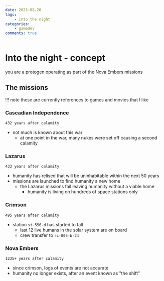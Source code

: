 ```yaml
---
date: 2025-08-20
tags:
    - into the night 
categories:
    - gamedev
comments: true
---
```

# Into the night - concept
you are a protogen operating as part of the Nova Embers missions

## The missions
!!! note
    these are currently references to games and movies that I like

### Cascadian Independence
` 432 years after calamity `

- not much is known about this war
    - at one point in the war, many nukes were set off causing a second calamity

### Lazarus
` 433 years after calamity `

- humanity has relised that will be uninhabitable within the next 50 years
- missions are launched to find humanity a new home 
    - the Lazarus missions fail leaving humanity without a viable home
        - humanity is living on hundreds of space stations only

### Crimson
` 495 years after calamity `

- station `st-556-d` has  started to fall
    - last 12 live humans in the solar system are on board
    - crew transfer to `rc-005-b-24`

### Nova Embers
` 1235+ years after calamity `

- since crimson, logs of events are not accurate 
- humanity no longer exists, after an event known as "the shift"
